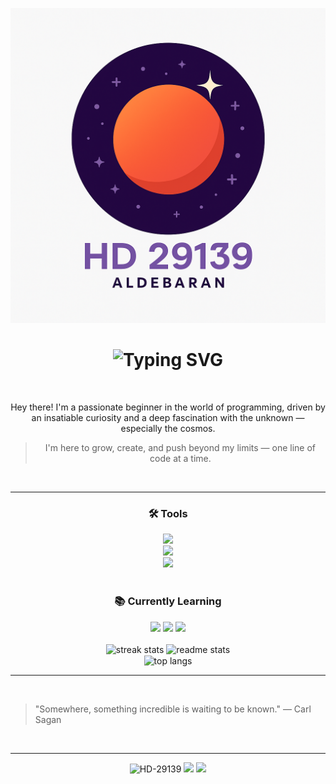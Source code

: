 <p align="center">
  <img src="https://github.com/HD-29139/HD-29139/blob/main/assets/aldebaran.png" width="720" alt="HD-29139 - Aldebaran logo">
</p>

<h1 align="center">
<img src="https://readme-typing-svg.demolab.com?font=Exo2&size=50&pause=1000&color=FF192B&center=true&vCenter=true&width=435&lines=-+%E2%8C%9E%CE%9BCDM%E2%8C%9D+-;%F0%9F%9B%B0HD-29139%F0%9F%9B%B0;-+%F0%9D%99%96%F0%9D%99%A1%F0%9D%99%99%F0%9D%99%9A%F0%9D%99%97%F0%9D%99%96%F0%9D%99%A7%F0%9D%99%96%F0%9D%99%A3+-" alt="Typing SVG" />
</h1>

<br/>

<div align="center">

Hey there! I'm a passionate beginner in the world of programming, driven by an insatiable curiosity and a deep fascination with the unknown — especially the cosmos. 
> I'm here to grow, create, and push beyond my limits — one line of code at a time.

 </div>
 <br>
 <hr>
<div align="center">
  <h3>🛠️ Tools</h3>
 <img src="https://skillicons.dev/icons?i=arch" />
</div>
<div align="center">
    <img src="https://skillicons.dev/icons?i=vscode,github,git" />
  <br>
    <img src="https://skillicons.dev/icons?i=rust,linux,bash,c,py" />
</div>

<br>

<div align="center">
<h3>📚 Currently Learning</h3>
    <img src="https://skillicons.dev/icons?i=rust" />
    <img src="https://github.com/user-attachments/assets/7aeefc7b-6dcf-4a86-b66f-8e15159deae8" height="54px" />
    <img src="https://github.com/user-attachments/assets/0dbe5c8d-4566-4d10-b31e-7cb0a70c968a" height="54px" />
</div>
<br>

<div align="center">
  <img width=390 src="https://github-readme-streak-stats-salesp07.vercel.app/?user=HD-29139&count_private=true&theme=react&border_radius=10" alt="streak stats"/>
  <img width=390 src="https://github-readme-stats-salesp07.vercel.app/api?username=HD-29139&count_private=true&show_icons=true&theme=react&rank_icon=github&border_radius=10" alt="readme stats" />
  <br/>
  <img width=325 align="center" src="https://github-readme-stats-salesp07.vercel.app/api/top-langs/?username=HD-29139&hide=HTML&langs_count=8&layout=compact&theme=react&border_radius=10&size_weight=0.5&count_weight=0.5&exclude_repo=github-readme-stats" alt="top langs" />
</div>

<hr>
<br>

> "Somewhere, something incredible is waiting to be known." — Carl Sagan

<br>
<hr>

<p align="center">
  <img src="https://komarev.com/ghpvc/?username=HD-29139&label=Profile%20views&color=0e75b6&style=flat" alt="HD-29139" />
  <img src="https://img.shields.io/badge/Arch_Linux-1793D1?style=for-the-badge&logo=arch-linux&logoColor=white" />
  <img src="https://img.shields.io/badge/Rust-F74C00?style=for-the-badge&logo=rust&logoColor=white" />
</p>
